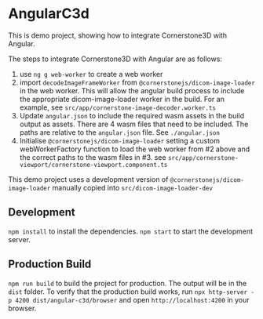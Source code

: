 # AngularC3d

This is demo project, showing how to integrate Cornerstone3D with Angular.

The steps to integrate Cornerstone3D with Angular are as follows:

1. use `ng g web-worker` to create a web worker
2. import `decodeImageFrameWorker` from `@cornerstonejs/dicom-image-loader` in the web worker. This will allow the angular build process to include the appropriate dicom-image-loader worker in the build. For an example, see `src/app/cornerstone-image-decoder.worker.ts`
3. Update `angular.json` to include the required wasm assets in the build output as assets. There are 4 wasm files that need to be included. The paths are relative to the `angular.json` file. See `./angular.json`
4. Initialise `@cornerstonejs/dicom-image-loader` setting a custom webWorkerFactory function to load the web worker from #2 above and the correct paths to the wasm files in #3. see `src/app/cornerstone-viewport/cornerstone-viewport.component.ts`

This demo project uses a development version of `@cornerstonejs/dicom-image-loader` manually copied into `src/dicom-image-loader-dev`

## Development

`npm install` to install the dependencies.
`npm start` to start the development server.

## Production Build

`npm run build` to build the project for production. The output will be in the `dist` folder.
To verify that the production build works, run `npx http-server -p 4200 dist/angular-c3d/browser` and open `http://localhost:4200` in your browser.
